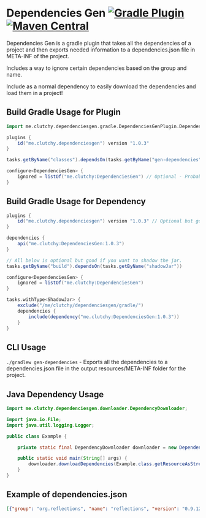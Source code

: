 # Dependencies Gen [![Gradle Plugin](https://img.shields.io/badge/Gradle-Plugin-brightgreen)](https://plugins.gradle.org/plugin/me.clutchy.dependenciesgen) [![Maven Central](https://img.shields.io/maven-central/v/me.clutchy/DependenciesGen)](https://search.maven.org/artifact/me.clutchy/DependenciesGen)
Dependencies Gen is a gradle plugin that takes all the dependencies of a project and then exports needed information to a dependencies.json file in META-INF of the project.

Includes a way to ignore certain dependencies based on the group and name.

Include as a normal dependency to easily download the dependencies and load them in a project!

## Build Gradle Usage for Plugin
``` groovy
import me.clutchy.dependenciesgen.gradle.DependenciesGenPlugin.DependenciesGen

plugins {
    id("me.clutchy.dependenciesgen") version "1.0.3"
}

tasks.getByName("classes").dependsOn(tasks.getByName("gen-dependencies")) // Optional but good to include.

configure<DependenciesGen> {
    ignored = listOf("me.clutchy:DependenciesGen") // Optional - Probably want to include if you use the dependency part.
}
```

## Build Gradle Usage for Dependency
``` groovy
plugins {
    id("me.clutchy.dependenciesgen") version "1.0.3" // Optional but good if you want to shadow the jar.
}

dependencies {
    api("me.clutchy:DependenciesGen:1.0.3")
}

// All below is optional but good if you want to shadow the jar.
tasks.getByName("build").dependsOn(tasks.getByName("shadowJar"))

configure<DependenciesGen> {
    ignored = listOf("me.clutchy:DependenciesGen")
}

tasks.withType<ShadowJar> {
    exclude("/me/clutchy/dependenciesgen/gradle/")
    dependencies {
        include(dependency("me.clutchy:DependenciesGen:1.0.3"))
    }
}
```

## CLI Usage
`./gradlew gen-dependencies` - Exports all the dependencies to a dependencies.json file in the output resources/META-INF folder for the project.

## Java Dependency Usage
``` java
import me.clutchy.dependenciesgen.downloader.DependencyDownloader;

import java.io.File;
import java.util.logging.Logger;

public class Example {

    private static final DependencyDownloader downloader = new DependencyDownloader(ClassLoader.getSystemClassLoader(), Logger.getLogger("Example"));

    public static void main(String[] args) {
        downloader.downloadDependencies(Example.class.getResourceAsStream("META-INF" + File.separator + "dependencies.json"));
    }
}
```

## Example of dependencies.json
```json
[{"group": "org.reflections", "name": "reflections", "version": "0.9.12", "repo": "https://repo.maven.apache.org/maven2/", "dependencies": [{"group": "org.javassist", "name": "javassist", "version": "3.26.0-GA", "repo": "https://repo.maven.apache.org/maven2/", "dependencies": []}]}, {"group": "org.jetbrains.kotlin", "name": "kotlin-stdlib-jdk8", "version": "1.4.32", "repo": "https://repo.maven.apache.org/maven2/", "dependencies": [{"group": "org.jetbrains.kotlin", "name": "kotlin-stdlib-jdk7", "version": "1.4.32", "repo": "https://repo.maven.apache.org/maven2/", "dependencies": [{"group": "org.jetbrains.kotlin", "name": "kotlin-stdlib", "version": "1.4.32", "repo": "https://repo.maven.apache.org/maven2/", "dependencies": [{"group": "org.jetbrains", "name": "annotations", "version": "20.1.0", "repo": "https://repo.maven.apache.org/maven2/", "dependencies": []}, {"group": "org.jetbrains.kotlin", "name": "kotlin-stdlib-common", "version": "1.4.32", "repo": "https://repo.maven.apache.org/maven2/", "dependencies": []}]}]}, {"group": "org.jetbrains.kotlin", "name": "kotlin-stdlib", "version": "1.4.32", "repo": "https://repo.maven.apache.org/maven2/", "dependencies": [{"group": "org.jetbrains", "name": "annotations", "version": "20.1.0", "repo": "https://repo.maven.apache.org/maven2/", "dependencies": []}, {"group": "org.jetbrains.kotlin", "name": "kotlin-stdlib-common", "version": "1.4.32", "repo": "https://repo.maven.apache.org/maven2/", "dependencies": []}]}]}]
```
